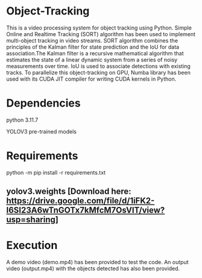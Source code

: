 # Object-Tracking
This is a video processing system for object tracking using Python. Simple Online and Realtime Tracking (SORT) algorithm has been used to
implement multi-object tracking in video streams. SORT algorithm combines the principles of the Kalman filter for state prediction and the IoU for data association.The Kalman filter is a recursive mathematical algorithm that estimates the state of a linear dynamic system from a series of noisy measurements over time. IoU is used to associate detections with existing tracks. To parallelize this object-tracking on GPU, Numba library has been used with its CUDA JIT compiler for writing CUDA kernels in Python.

# Dependencies
python 3.11.7

YOLOV3 pre-trained models

# Requirements
python -m pip install -r requirements.txt

## yolov3.weights [Download here: https://drive.google.com/file/d/1iFK2-I6SI23A6wTnGOTx7kMfcM7OsVlT/view?usp=sharing] 

# Execution 
A demo video (demo.mp4) has been provided to test the code. An output video (output.mp4) with the objects detected has also been provided.
